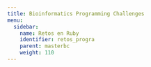 ```yaml
---
title: Bioinformatics Programming Challenges
menu:
  sidebar:
    name: Retos en Ruby
    identifier: retos_progra
    parent: masterbc
    weight: 110
---
```

